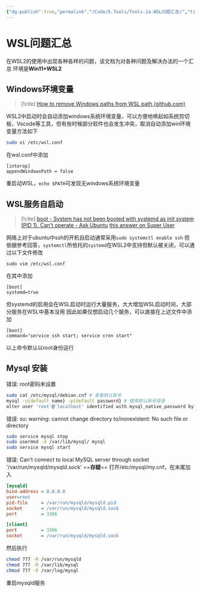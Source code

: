 ```yaml
---
{"dg-publish":true,"permalink":"/Code/5.Tools/Tools.1a.WSL问题汇总/","title":"WSL问题汇总","noteIcon":""}
---
```



# WSL问题汇总

在WSL2的使用中出现各种各样的问题，该文档为对各种问题及解决办法的一个汇总
环境是**Win11+WSL2**

## Windows环境变量

>[!cite]
>[How to remove Windows paths from WSL path (github.com)](https://gist.github.com/ilbunilcho/4280bd55a10cefef75e74986b6bff936)

WSL2中启动时会自动添加windows系统环境变量，可以方便地唤起如系统剪切板，Vscode等工具，但有些时候部分软件也会发生冲突，取消自动添加win环境变量方法如下
```bash
sudo vi /etc/wsl.conf
```
在wsl.conf中添加
```
[interop]
appendWindowsPath = false
```
重启动WSL，`echo $PATH`可发现无windows系统环境变量

## WSL服务自启动

>[!cite]
> [boot - System has not been booted with systemd as init system (PID 1). Can't operate - Ask Ubuntu](https://askubuntu.com/questions/1379425/system-has-not-been-booted-with-systemd-as-init-system-pid-1-cant-operate?newreg=282bb98931f14f92b199f9d4ef1e3e42)
> [this answer on Super User](https://superuser.com/a/1685207/1210833)

网络上对于ubuntu中ssh的开机自启动通常采用`sudo systemctl enable ssh`
但依据参考回答，`systemctl`所依托的`systemd`在WSL2中支持但默认被关闭，可以通过以下文件修改
```
sudo vim /etc/wsl.conf
```
在其中添加
```
[boot]
systemd=true
```
但systemd的启用会在WSL启动时运行大量服务，大大增加WSL启动时间，大部分服务在WSL中基本没用
因此如果仅想启动几个服务，可以直接在上述文件中添加
```
[boot]
command="service ssh start; service cron start"
```
以上命令默认以root身份运行

## Mysql 安装

错误: root密码未设置
```bash
sudo cat /etc/mysql/debian.cnf # 查看默认账号
mysql -u{default name} -p{default password} # 使用默认账号登录
alter user 'root'@'localhost' identified with mysql_native_password by '123456'; # 修改root密码为123456
```

错误: su: warning: cannot change directory to/nonexistent: No such file or directory
```bash
sudo service mysql stop
sudo usermod -d /var/lib/mysql/ mysql
sudo service mysql start
```

错误: Can't connect to local MySQL server through socket '/var/run/mysqld/mysqld.sock' 
==**存疑**==
打开/etc/mysql/my.cnf，在末尾加入
```ini
[mysqld]                                                                                                                
bind-address = 0.0.0.0                                                                                                    
user=root                                                                                                               
pid-file     = /var/run/mysqld/mysqld.pid                                                                                
socket       = /var/run/mysqld/mysqld.sock                                                                               
port         = 3306                                                                                                                                                                                                                              

[client]                                                                                                                
port         = 3306                                                                                                      
socket       = /var/run/mysqld/mysqld.sock
```
然后执行
```bash
chmod 777 -R /var/run/mysqld
chmod 777 -R /var/lib/mysql
chmod 777 -R /var/log/mysql
```
重启mysqld服务
